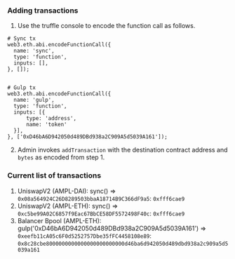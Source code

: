 ### Adding transactions

1) Use the truffle console to encode the function call as follows.

```
# Sync tx
web3.eth.abi.encodeFunctionCall({
  name: 'sync',
  type: 'function',
  inputs: [],
}, []);


# Gulp tx
web3.eth.abi.encodeFunctionCall({
  name: 'gulp',
  type: 'function',
  inputs: [{
      type: 'address',
      name: 'token'
  }],
}, ['0xD46bA6D942050d489DBd938a2C909A5d5039A161']);
```

2) Admin invokes `addTransaction` with the destination contract address and `bytes`
as encoded from step 1.

### Current list of transactions

1. UniswapV2 (AMPL-DAI): sync() => `0x08a564924C26D8289503bbaA18714B9C366dF9a5`: `0xfff6cae9`
2. UniswapV2 (AMPL-ETH): sync() => `0xc5be99A02C6857f9Eac67BbCE58DF5572498F40c`: `0xfff6cae9`
3. Balancer Bpool (AMPL-ETH): gulp('0xD46bA6D942050d489DBd938a2C909A5d5039A161') => `0xeefb11cA05c6F0d5252757Dbe35fFC4458108e89`: `0x8c28cbe8000000000000000000000000d46ba6d942050d489dbd938a2c909a5d5039a161`


